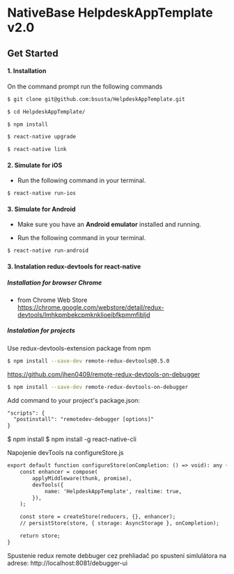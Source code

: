 # NativeBase HelpdeskAppTemplate v2.0

## Get Started

#### 1. Installation

On the command prompt run the following commands

```sh
$ git clone git@github.com:bsusta/HelpdeskAppTemplate.git

$ cd HelpdeskAppTemplate/

$ npm install

$ react-native upgrade

$ react-native link

```

#### 2. Simulate for iOS

*	Run the following command in your terminal.

```sh
$ react-native run-ios
```

#### 3. Simulate for Android

*	Make sure you have an **Android emulator** installed and running.

*	Run the following command in your terminal.

```sh
$ react-native run-android
```

#### 3. Instalation redux-devtools for react-native

##### Installation for browser Chrome

* from Chrome Web Store
  https://chrome.google.com/webstore/detail/redux-devtools/lmhkpmbekcpmknklioeibfkpmmfibljd

##### Instalation for projects

Use redux-devtools-extension package from npm

```sh
$ npm install --save-dev remote-redux-devtools@0.5.0
```

https://github.com/jhen0409/remote-redux-devtools-on-debugger

```sh
$ npm install --save-dev remote-redux-devtools-on-debugger
```

Add command to your project's package.json:

```diff
"scripts": {
  "postinstall": "remotedev-debugger [options]"
}
```


$ npm install
$ npm install -g react-native-cli


Napojenie devTools na configureStore.js

```diff
export default function configureStore(onCompletion: () => void): any {
    const enhancer = compose(
        applyMiddleware(thunk, promise),
        devTools({
            name: 'HelpdeskAppTemplate', realtime: true,
        }),
    );

    const store = createStore(reducers, {}, enhancer);
    // persistStore(store, { storage: AsyncStorage }, onCompletion);

    return store;
}
```

Spustenie redux remote debbuger cez prehliadač po spustení simlulátora na adrese:
http://localhost:8081/debugger-ui

